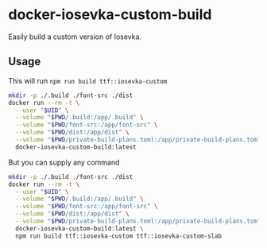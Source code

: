 # docker-iosevka-custom-build

Easily build a custom version of Iosevka.

## Usage

This will run `npm run build ttf::iosevka-custom`

```sh
mkdir -p ./.build ./font-src ./dist
docker run --rm -t \
  --user "$UID" \
  --volume "$PWD/.build:/app/.build" \
  --volume "$PWD/font-src:/app/font-src" \
  --volume "$PWD/dist:/app/dist" \
  --volume "$PWD/private-build-plans.toml:/app/private-build-plans.toml" \
  docker-iosevka-custom-build:latest
```

But you can supply any command

```sh
mkdir -p ./.build ./font-src ./dist
docker run --rm -t \
  --user "$UID" \
  --volume "$PWD/.build:/app/.build" \
  --volume "$PWD/font-src:/app/font-src" \
  --volume "$PWD/dist:/app/dist" \
  --volume "$PWD/private-build-plans.toml:/app/private-build-plans.toml" \
  docker-iosevka-custom-build:latest \
  npm run build ttf::iosevka-custom ttf::iosevka-custom-slab
```
